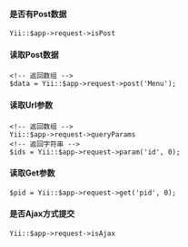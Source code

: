 
#### 是否有Post数据
	Yii::$app->request->isPost

#### 读取Post数据
	<!-- 返回数组 -->
	$data = Yii::$app->request->post('Menu');

#### 读取Url参数
	<!-- 返回数组 -->
	Yii::$app->request->queryParams
	<!-- 返回字符串 -->
	$ids = Yii::$app->request->param('id', 0);

#### 读取Get参数
	$pid = Yii::$app->request->get('pid', 0);

#### 是否Ajax方式提交
	Yii::$app->request->isAjax